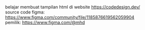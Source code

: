 belajar membuat tampilan html di website https://codedesign.dev/   
source code figma: https://www.figma.com/community/file/1185876619562059904        
pemilik: https://www.figma.com/@mhd   

